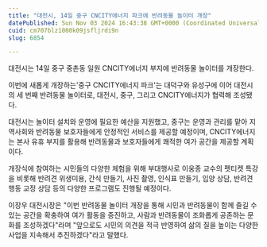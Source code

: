 ```yaml
---
title: "대전시, 14일 중구 CNCITY에너지 파크에 반려동물 놀이터 개장"
datePublished: Sun Nov 03 2024 16:43:38 GMT+0000 (Coordinated Universal Time)
cuid: cm707blz1000k09jsfljrdi9n
slug: 6854

---
```



대전시는 14일 중구 중촌동 일원 CNCITY에너지 부지에 반려동물 놀이터를 개장한다.

이번에 새롭게 개장하는'중구 CNCITY에너지 파크'는 대덕구와 유성구에 이어 대전시의 세 번째 반려동물 놀이터로, 대전시, 중구, 그리고 CNCITY에너지가 협력해 조성됐다.

대전시는 놀이터 설치와 운영에 필요한 예산을 지원했고, 중구는 운영과 관리를 맡아 지역사회와 반려동물 보호자들에게 안정적인 서비스를 제공할 예정이며, CNCITY에너지는 본사 유휴 부지를 활용해 반려동물과 보호자들에게 쾌적한 여가 공간을 제공할 계획이다.

개장식에 참여하는 시민들의 다양한 체험을 위해 부대행사로 이웅종 교수의 펫티켓 특강을 비롯해 반려견 위생미용, 간식 만들기, 사진 촬영, 인식표 만들기, 입양 상담, 반려견 행동 교정 상담 등의 다양한 프로그램도 진행될 예정이다.

이장우 대전시장은 "이번 반려동물 놀이터 개장을 통해 시민과 반려동물이 함께 즐길 수 있는 공간을 확충하여 여가 활동을 증진하고, 사람과 반려동물이 조화롭게 공존하는 문화를 조성하겠다"라며 "앞으로도 시민의 의견을 적극 반영하여 삶의 질을 높이는 다양한 사업을 지속해서 추진하겠다"라고 말했다.